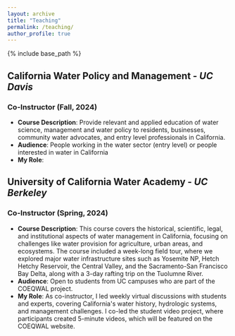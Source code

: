 ```yaml
---
layout: archive
title: "Teaching"
permalink: /teaching/
author_profile: true
---
```


{% include base_path %}

## California Water Policy and Management - _UC Davis_
### Co-Instructor (Fall, 2024)
*	**Course Description**:
Provide relevant and applied education of water science, management and water policy to residents, businesses, community water advocates, and entry level professionals in California.
* **Audience**:
People working in the water sector (entry level) or people interested in water in California
* **My Role**:


## University of California Water Academy - _UC Berkeley_
### Co-Instructor (Spring, 2024)
*	**Course Description**:
This course covers the historical, scientific, legal, and institutional aspects of water management in California, focusing on challenges like water provision for agriculture, urban areas, and ecosystems. The course included a week-long field tour, where we explored major water infrastructure sites such as Yosemite NP, Hetch Hetchy Reservoir, the Central Valley, and the Sacramento-San Francisco Bay Delta, along with a 3-day rafting trip on the Tuolumne River.
* **Audience**:
Open to students from UC campuses who are part of the COEQWAL project.
* **My Role**:
As co-instructor, I led weekly virtual discussions with students and experts, covering California's water history, hydrologic systems, and management challenges. I co-led the student video project, where participants created 5-minute videos, which will be featured on the COEQWAL website.

